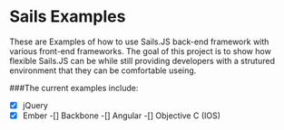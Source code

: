 # Sails Examples

These are Examples of how to use Sails.JS back-end framework with various front-end frameworks.  The goal of this project is to show how flexible Sails.JS can be while still providing developers with a strutured environment that they can be comfortable useing.

###The current examples include:

-[X] jQuery
-[X] Ember
-[] Backbone
-[] Angular
-[] Objective C (IOS)
